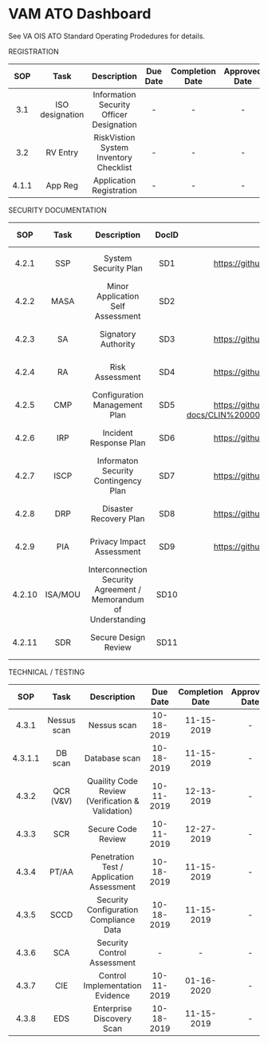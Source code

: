 # VAM ATO Dashboard

See VA OIS ATO Standard Operating Prodedures for details.


REGISTRATION

| SOP | Task | Description | Due Date | Completion Date | Approved Date |
|:---:|:---:|:---:|:---:|:---:|:---:|
| 3.1 | ISO designation | Information Security Officer Designation | - | - | - |
| 3.2 | RV Entry | RiskVistion System Inventory Checklist | - | - | - |
| 4.1.1 | App Reg | Application Registration | - | - | - |

SECURITY DOCUMENTATION

| SOP | Task | Description | DocID | Location | Due Date | Completion Date | Approved Date |
|:---:|:---:|:---:|:---:|:---:|:---:|:---:|:---:|
| 4.2.1 | SSP | System Security Plan | SD1 | Risk Vision and on GitHub: https://github.com/vistadataproject/VAM2ProjectManagement/blob/master/other/VAM1-docs/VAM_System_Security_Plan_Updated.docx | 03-07-2019 | 03-07-2019 | - | 
| 4.2.2 | MASA | Minor Application Self Assessment | SD2 | Not applicable, VAM2 is not a minor application, <br /> VAM2 requires  its own ATO | N/A | N/A | N/A|
| 4.2.3 | SA | Signatory Authority | SD3 | Risk Vision and on GitHub: https://github.com/vistadataproject/VAM2ProjectManagement/blob/master/other/VAM1-docs/SIGNATORY%20AUTHORITY_VAM.docx | 02-01-2019 | 10-01-2019 | - |
| 4.2.4 | RA | Risk Assessment | SD4 | Risk Vision and on GitHub: https://github.com/vistadataproject/VAM2ProjectManagement/blob/master/other/VAM1-docs/VAM_Risk_Assessment.docx | 06-06-2019 | 07-17-2019 | - |
| 4.2.5 | CMP | Configuration Management Plan | SD5 | Risk Vision and on GitHub: https://github.com/vistadataproject/VAM2ProjectManagement/blob/master/other/VAM1-docs/CLIN%200001AH%20%20VAM%20Configuration%20Management%20Plan%20v%201.2.docx | - | - | - |
| 4.2.6 | IRP | Incident Response Plan | SD6 | Risk Vision and on GitHub: https://github.com/vistadataproject/VAM2ProjectManagement/blob/master/other/VAM1-docs/VAM%20IRP_V_1.0_Unsigned.docx |06-06-2019 | 06-26-2019 | - |
| 4.2.7 | ISCP | Informaton Security Contingency Plan | SD7 | Risk Vision and on GitHub: https://github.com/vistadataproject/VAM2ProjectManagement/blob/master/other/VAM1-docs/VAM%20-%20ISCP_V1.2_9-6-18_Unsigned.docx | 06-06-2019 | 06-26-2019 | - |
| 4.2.8 | DRP | Disaster Recovery Plan | SD8 | Risk Vision andon GitHub: https://github.com/vistadataproject/VAM2ProjectManagement/blob/master/other/VAM1-docs/VAM_DRP_1.0_Unsigned.docx | - | - | - |
| 4.2.9 | PIA | Privacy Impact Assessment | SD9 | Risk Vision and on GitHub: https://github.com/vistadataproject/VAM2ProjectManagement/blob/master/other/VAM1-docs/FY18StandardPIA-VAM_ForSignature.docx | 06-26-2019 | 09-20-2019 | - |
| 4.2.10 | ISA/MOU | Interconnection Security Agreement / Memorandum of Understanding | SD10 | Risk Vision and GitHub:  Need to Obtain the Document| 06-06-2019 | 06-19-2019 | - |
| 4.2.11	| SDR | Secure Design Review | SD11 | Risk Vision and on GitHub: Need to Obtain the Document | 10-11-2019 | 10-18-2019 | - |

TECHNICAL / TESTING

| SOP     | Task    | Description | Due Date | Completion Date | Approved Date |
|:---:|:---:|:---:|:---:|:---:|:---:|
|4.3.1 | Nessus scan | Nessus scan | 10-18-2019 | 11-15-2019 | - |
| 4.3.1.1	| DB scan | Database scan | 10-18-2019 | 11-15-2019 | - |
| 4.3.2 | QCR (V&V) | Quaility Code Review (Verification & Validation) | 10-11-2019 | 12-13-2019 | - |
| 4.3.3 | SCR	| Secure Code Review | 10-11-2019 | 12-27-2019 | - |
| 4.3.4 | PT/AA | Penetration Test / Application Assessment | 10-18-2019 | 11-15-2019 | - |
| 4.3.5 | SCCD | Security Configuration Compliance Data | 10-18-2019 | 11-15-2019 | - |
| 4.3.6	| SCA | Security Control Assessment | - | - | - |
| 4.3.7 | CIE | Control Implementation Evidence | 10-11-2019 | 01-16-2020 | - |
| 4.3.8 | EDS | Enterprise Discovery Scan | 10-18-2019 | 11-15-2019 | - |
